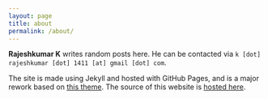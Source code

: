 ```yaml
---
layout: page
title: about
permalink: /about/
---
```


**Rajeshkumar K** writes random posts here. He can be contacted via `k [dot] rajeshkumar [dot] 1411 [at] gmail [dot] com`.

The site is made using Jekyll and hosted with GitHub Pages, and is a major rework based on [this theme](https://github.com/b2a3e8/jekyll-theme-console). The source of this website is [hosted here](https://github.com/IBArbitrary/blog).
